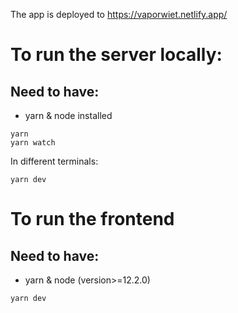 The app is deployed to https://vaporwiet.netlify.app/

# To run the server locally:

## Need to have:

- yarn & node installed

```shell
yarn
yarn watch
```

In different terminals:

```shell
yarn dev
```

# To run the frontend

## Need to have:

- yarn & node (version>=12.2.0)

```shell
yarn dev
```
